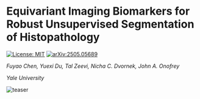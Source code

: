 # Equivariant Imaging Biomarkers for Robust Unsupervised Segmentation of Histopathology
 [![License: MIT](https://img.shields.io/badge/License-MIT-yellow.svg)](./LICENSE) [![arXiv:2505.05689](https://img.shields.io/badge/arXiv-2505.05689-B31B1B.svg)](https://arxiv.org/abs/2505.05689)

 *Fuyao Chen, Yuexi Du, Tal Zeevi, Nicha C. Dvornek, John A. Onofrey*
 
 *Yale University*

![teaser](assets/tesser.gif)

